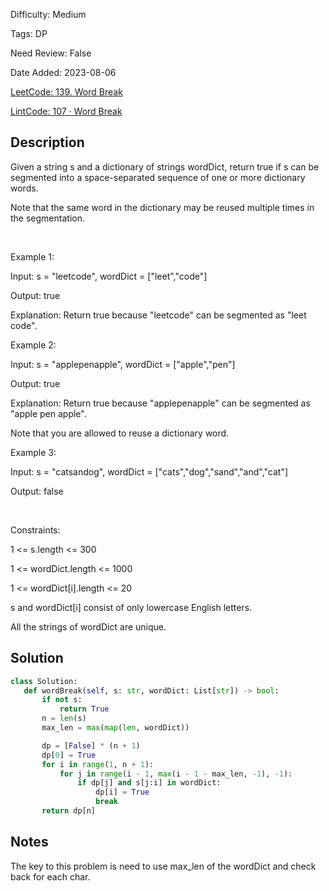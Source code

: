 Difficulty: Medium

Tags: DP

Need Review: False

Date Added: 2023-08-06

[LeetCode: 139. Word Break](https://leetcode.com/problems/word-break/)

[LintCode: 107 · Word Break](https://lintcode.com/problem/107 )

## Description 

Given a string s and a dictionary of strings wordDict, return true if s can be segmented into a space-separated sequence of one or more dictionary words.

Note that the same word in the dictionary may be reused multiple times in the segmentation.

 

Example 1:



Input: s = "leetcode", wordDict = ["leet","code"]

Output: true

Explanation: Return true because "leetcode" can be segmented as "leet code".



Example 2:



Input: s = "applepenapple", wordDict = ["apple","pen"]

Output: true

Explanation: Return true because "applepenapple" can be segmented as "apple pen apple".

Note that you are allowed to reuse a dictionary word.



Example 3:



Input: s = "catsandog", wordDict = ["cats","dog","sand","and","cat"]

Output: false



 

Constraints:



1 <= s.length <= 300

1 <= wordDict.length <= 1000

1 <= wordDict[i].length <= 20

s and wordDict[i] consist of only lowercase English letters.

All the strings of wordDict are unique.



## Solution 
 ```python 
class Solution:
    def wordBreak(self, s: str, wordDict: List[str]) -> bool:
        if not s:
            return True
        n = len(s)
        max_len = max(map(len, wordDict))

        dp = [False] * (n + 1)
        dp[0] = True
        for i in range(1, n + 1):
            for j in range(i - 1, max(i - 1 - max_len, -1), -1):
                if dp[j] and s[j:i] in wordDict:
                    dp[i] = True
                    break
        return dp[n]
 ```
## Notes
The key to this problem is need to use max_len of the wordDict and check back for each char.